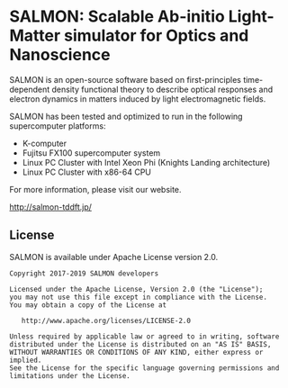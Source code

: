 # SALMON: Scalable Ab-initio Light-Matter simulator for Optics and Nanoscience

SALMON is an open-source software based on first-principles time-dependent density functional theory
to describe optical responses and electron dynamics in matters induced by light electromagnetic fields.

SALMON has been tested and optimized to run in the following supercomputer platforms:

- K-computer
- Fujitsu FX100 supercomputer system
- Linux PC Cluster with Intel Xeon Phi (Knights Landing architecture)
- Linux PC Cluster with x86-64 CPU

For more information, please visit our website.

http://salmon-tddft.jp/

## License

SALMON is available under Apache License version 2.0.

    Copyright 2017-2019 SALMON developers
    
    Licensed under the Apache License, Version 2.0 (the "License");
    you may not use this file except in compliance with the License.
    You may obtain a copy of the License at
  
       http://www.apache.org/licenses/LICENSE-2.0

    Unless required by applicable law or agreed to in writing, software
    distributed under the License is distributed on an "AS IS" BASIS,
    WITHOUT WARRANTIES OR CONDITIONS OF ANY KIND, either express or implied.
    See the License for the specific language governing permissions and
    limitations under the License.
